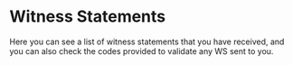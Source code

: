 # Witness Statements

Here you can see a list of witness statements that you have received, and you can also check the codes provided to validate any WS sent to you.
